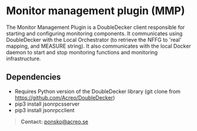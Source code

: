 Monitor management plugin (MMP)
===================

The Monitor Management Plugin is a DoubleDecker client responsible for starting and configuring monitoring components. It communicates using DoubleDecker with the Local Orchestrator (to retrieve the NFFG to 'real' mapping, and MEASURE string). It also communicates with the local Docker daemon to start and stop monitoring functions and monitoring infrastructure. 

Dependencies
-------------------
* Requires Python version of the DoubleDecker library (git clone from https://github.com/Acreo/DoubleDecker)
* pip3 install jsonrpcsserver
* pip3 install jsonrpcclient


> **Contact:** ponsko@acreo.se
